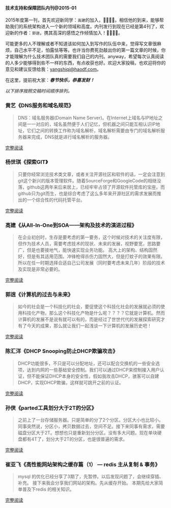 #### 技术支持和保障团队内刊@2015-01

2015年度第一刊，首先欢迎新同学：`高建`的加入，👏👏👏👏。相信他的到来，能够帮助我们的系统架构进入一个新的领域和高度。内刊发行到现在已经是第4刊了，欢迎新的作者：`郭逍`，携其高深的感悟之作倾情加入！👏👏👏👏。

可能更多的人不理解或者不知道该如何加入到写作的队伍中来，觉得写文章很麻烦，自己水平不足，怕露怯等等。也许当你费死劲敲出你的第一篇文章的时候，你才能理解为什么技术团队真的需要我们自己的内刊。anyway，希望每次认真阅读的人多少能够得到些不一样的东西，有点收获也好。欢迎大家投稿，也欢迎将你的意见和建议反馈给我：yangshiqi@haodf.com。

在这里，提前祝大家：***春节快乐，恭喜发财！***

*以下排序按照交稿时间顺序排列。*


### 黄艺《DNS服务和域名规范》

> DNS：域名服务器(Domain Name Server)。在Internet上域名与IP地址之间是一一对应的，域名虽然便于人们记忆，但机器之间只能互相认识IP地址，它们之间的转换工作称为域名解析，域名解析需要由专门的域名解析服务器来完成，DNS就是进行域名解析的服务器。


[完整阅读](http://note.youdao.com/share/?id=79573c3098cf25cb7ae4568a5cf8d2fe&type=note)


### 杨世琪《探索GIT》

>只要你经常浏览技术类文章，或者关注开源社区和软件的话，一定会注意到git这个新兴的版本管理软件。随着SourceForge和GoogleCode的相继没落，github这两年来后来居上，已经牢牢占领了开源软件托管库的宝座。而github只为git而生，也是综合考虑了这么多年来开源社区的需求发展而推出的一个综合性的代码托管平台。

[完整阅读](https://github.com/yangshiqi/wiki/blob/master/ysq/git1.md)

### 高建《从All-In-One到SOA——架构及技术的演进过程》

>在企业初创时，生存是要考虑的第一要务，这个时候对技术的关注度有限，但作为技术人员，需要考虑技术的现状、未来的发展，视野要宽，思路要广，但是也要接地气，能快速实现业务功能。
高大上的架构、结构固然好，但是有其适用范围。冲锋枪得杀伤力固然大，但是打蚊子的效果有限。所以在任一时期选择合适自己公司发展（同时要考虑未来几年）阶段的技术及实现是非常必要的。

[完整阅读](http://note.youdao.com/share/?id=ffbd39c2bf919a9722ba45b4c608c35b&type=note)


### 郭逍《计算机的过去与未来》

>如今的社会是一个科技化的社会，要促使这个科技化社会的发展就必须的使用科技化产物，那么这个科技化产物是什么呢？？？？它就是计算机。然而计算机的发展不是说有就可以有的，而是经过了世世代代的发展探索研究才有了今天的成果，那么就让我们一起浅谈一下计算机的发展历史吧！

[完整阅读](http://note.youdao.com/share/?id=a08ab905f41b6fadbbc505d9f44fe663&type=note)

### 陈汇洋《DHCP Snooping防止DHCP欺骗攻击》

>DHCP功能很多，不只是可以分配地址，还可以配合交换机的一些安全选项，达到内网的一些基础安全控制。我们可以通过DHCP来控制接入用户认证，但不能保证DHCP本身的安全性，假如我攻击DHCP，骇客可以自建DHCP，实现DHCP欺骗，这样就可跳开之前的认证。

[完整阅读](http://note.youdao.com/share/?id=83ad56be3985b16a0116442f0530be5c&type=note)


### 孙侠《parted工具划分大于2T的分区》

>之前上了一台存储服务器。只是简单的分了2个分区。分区大小也比较小。同事突然说，分区小，拷贝数据过去，空间不足。接下来同事有需求，需要磁盘分区大于2T。想想也只是重新划分分区。没有多大问题。现在单块硬盘都有4T了，划分大于2T的分区，也是很普遍的需求。

[完整阅读](http://note.youdao.com/share/?id=03336430330baef0481743b3332fa96f&type=note)


### 崔亚飞《高性能网站架构之缓存篇（1） — redis 主从复制 & 事务》

>mysql 的优化已经分享了3期了，先暂停。以后发现问题了，会继续穿插、补充。 接下来我会分享我们网站的架构。先从缓存开始。 本期先给大家简单普及下redis 的相关知识。

[完整阅读](http://note.youdao.com/share/?id=591cb6d5e7d41a66e85935ae946b4405&type=note)